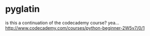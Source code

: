 pyglatin
========
is this a continuation of the codecademy course? yea...
http://www.codecademy.com/courses/python-beginner-2W5v7/0/1
